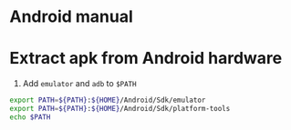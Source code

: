 # Android manual

# Extract apk from Android hardware

1. Add `emulator` and `adb` to `$PATH`

```bash
export PATH=${PATH}:${HOME}/Android/Sdk/emulator
export PATH=${PATH}:${HOME}/Android/Sdk/platform-tools
echo $PATH
```

